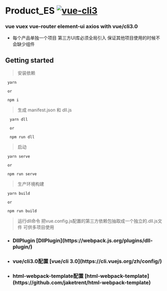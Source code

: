 # Product_ES [![vue-cli3](https://img.shields.io/badge/vue--cli-3.x-brightgreen.svg)](https://github.com/vuejs/vue-cli) 

### vue vuex vue-router element-ui axios with vue/cli3.0

- 每个产品单独一个项目 第三方UI库必须全局引入 保证其他项目使用的时候不会缺少组件

## Getting started

> 安装依赖

```
 yarn

 or

 npm i 
```

> 生成 manifest.json 和 dll.js

```
  yarn dll

  or

  npm run dll
```

> 启动

```
 yarn serve

 or

 npm run serve
```

> 生产环境构建

```
 yarn build

 or

 npm run build
```

> 运行dll命令 把vue.config.js配置的第三方依赖包抽取成一个独立的.dll.js文件  可供多项目使用

- <h3>DllPlugin [DllPlugin](https://webpack.js.org/plugins/dll-plugin/)</h3>
- <h3>vue/cli3.0配置 [vue/cli 3.0](https://cli.vuejs.org/zh/config/)</h3>
- <h3>html-webpack-template配置 [html-webpack-template](https://github.com/jaketrent/html-webpack-template)</h3>
